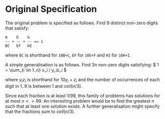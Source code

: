 # Original Specification

The original problem is specified as follows. Find 9 distinct non-zero digits that satisfy:

```
A    D    G
-- + -- + -- == 1
BC   EF   HI
```

where `BC` is shorthand for `10B+C`, `EF` for `10E+F` and `HI` for `10H+I`.

A simple generalisation is as follows. Find 3n non-zero digits satisfying: $ 1 = \sum_{i \in 1..n} x_i / y_iz_i $

where $y_iz_i$ is shorthand for $10y_i+z_i$ and the number of occurrences of each digit in $1..9$ is between $1$ and $ceil(n/3)$.

Since each fraction is at least $1/99$, this family of problems has solutions for at most $n <= 99$.
An interesting problem would be to find the greatest $n$ such that at least one solution exists.
A further generalisation might specify that the fractions sum to $ceil(n/3)$.